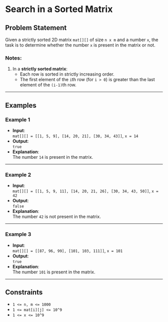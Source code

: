 # Search in a Sorted Matrix

## Problem Statement

Given a strictly sorted 2D matrix `mat[][]` of size `n x m` and a number `x`, the task is to determine whether the number `x` is present in the matrix or not.

### Notes:
1. In a **strictly sorted matrix**:
   - Each row is sorted in strictly increasing order.
   - The first element of the `i`th row (for `i > 0`) is greater than the last element of the `(i-1)`th row.

---

## Examples

### Example 1
- **Input**:  
  `mat[][] = [[1, 5, 9], [14, 20, 21], [30, 34, 43]]`, `x = 14`
- **Output**:  
  `true`
- **Explanation**:  
  The number `14` is present in the matrix.

---

### Example 2
- **Input**:  
  `mat[][] = [[1, 5, 9, 11], [14, 20, 21, 26], [30, 34, 43, 50]]`, `x = 42`
- **Output**:  
  `false`
- **Explanation**:  
  The number `42` is not present in the matrix.

---

### Example 3
- **Input**:  
  `mat[][] = [[87, 96, 99], [101, 103, 111]]`, `x = 101`
- **Output**:  
  `true`
- **Explanation**:  
  The number `101` is present in the matrix.

---

## Constraints
- `1 <= n, m <= 1000`
- `1 <= mat[i][j] <= 10^9`
- `1 <= x <= 10^9`
